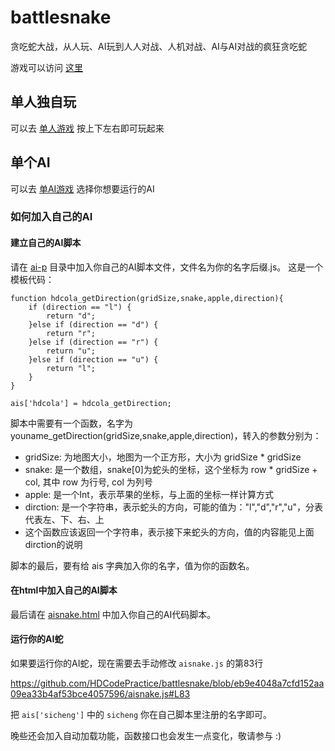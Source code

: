 # battlesnake
贪吃蛇大战，从人玩、AI玩到人人对战、人机对战、AI与AI对战的疯狂贪吃蛇

游戏可以访问 [这里](https://hdcodepractice.github.io/battlesnake/)

## 单人独自玩

可以去 [单人游戏](https://hdcodepractice.github.io/battlesnake/snake.html) 按上下左右即可玩起来

## 单个AI

可以去 [单AI游戏](https://hdcodepractice.github.io/battlesnake/aisnake.html) 选择你想要运行的AI

### 如何加入自己的AI

#### 建立自己的AI脚本

请在 [ai-p](https://github.com/HDCodePractice/battlesnake/tree/main/ai-p) 目录中加入你自己的AI脚本文件，文件名为你的名字后缀.js。
这是一个模板代码：

```
function hdcola_getDirection(gridSize,snake,apple,direction){
    if (direction == "l") {
        return "d";
    }else if (direction == "d") {
        return "r";
    }else if (direction == "r") {
        return "u";
    }else if (direction == "u") {
        return "l";
    }
}

ais['hdcola'] = hdcola_getDirection;
```

脚本中需要有一个函数，名字为 youname_getDirection(gridSize,snake,apple,direction)，转入的参数分别为：

* gridSize: 为地图大小，地图为一个正方形，大小为 gridSize * gridSize
* snake: 是一个数组，snake[0]为蛇头的坐标，这个坐标为 row * gridSize + col, 其中 row 为行号, col 为列号
* apple: 是一个Int，表示苹果的坐标，与上面的坐标一样计算方式
* dirction: 是一个字符串，表示蛇头的方向，可能的值为："l","d","r","u"，分表代表左、下、右、上
* 这个函数应该返回一个字符串，表示接下来蛇头的方向，值的内容能见上面dirction的说明

脚本的最后，要有给 ais 字典加入你的名字，值为你的函数名。

#### 在html中加入自己的AI脚本

最后请在 [aisnake.html](https://github.com/HDCodePractice/battlesnake/blob/main/aisnake.html) 中加入你自己的AI代码脚本。

#### 运行你的AI蛇

如果要运行你的AI蛇，现在需要去手动修改 `aisnake.js` 的第83行

https://github.com/HDCodePractice/battlesnake/blob/eb9e4048a7cfd152aa09ea33b4af53bce4057596/aisnake.js#L83

把 `ais['sicheng']` 中的 `sicheng` 你在自己脚本里注册的名字即可。

晚些还会加入自动加载功能，函数接口也会发生一点变化，敬请参与 :) 